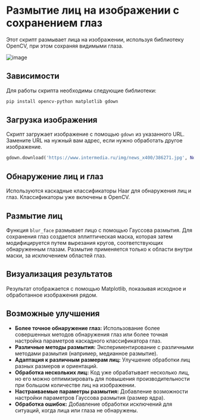 # Размытие лиц на изображении с сохранением глаз

Этот скрипт размывает лица на изображении, используя библиотеку OpenCV, при этом сохраняя видимыми глаза.

![image](https://github.com/AbsoluteGZ/BlurFace_OpenCV/assets/110157963/300e018f-2812-47e9-a414-e5d9e9fef4af)


## Зависимости

Для работы скрипта необходимы следующие библиотеки:

```bash
pip install opencv-python matplotlib gdown
```

## Загрузка изображения

Скрипт загружает изображение с помощью `gdown` из указанного URL.  Замените URL на нужный вам адрес, если нужно обработать другое изображение.

```python
gdown.download('https://www.intermedia.ru/img/news_x400/386271.jpg', None, quiet=True)
```

## Обнаружение лиц и глаз

Используются каскадные классификаторы Haar для обнаружения лиц и глаз.  Классификаторы уже включены в OpenCV.

## Размытие лиц

Функция `blur_face` размывает лицо с помощью Гауссова размытия.  Для сохранения глаз создается эллиптическая маска, которая затем модифицируется путем вырезания кругов, соответствующих обнаруженным глазам. Размытие применяется только к области внутри маски, за исключением областей глаз.

## Визуализация результатов

Результат отображается с помощью Matplotlib, показывая исходное и обработанное изображения рядом.


##  Возможные улучшения

* **Более точное обнаружение глаз:**  Использование более совершенных методов обнаружения глаз или более точная настройка параметров каскадного классификатора глаз.
* **Различные методы размытия:**  Экспериментирование с различными методами размытия (например, медианное размытие).
* **Адаптация к различным размерам лиц:**  Улучшение обработки лиц разных размеров и ориентаций.
* **Обработка нескольких лиц:**  Код уже обрабатывает несколько лиц, но его можно оптимизировать для повышения производительности при большом количестве лиц на изображении.
* **Настраиваемые параметры размытия:** Добавление возможности настройки параметров Гауссова размытия (размер ядра).
* **Обработка ошибок:** Добавление обработки исключений для ситуаций, когда лица или глаза не обнаружены.
